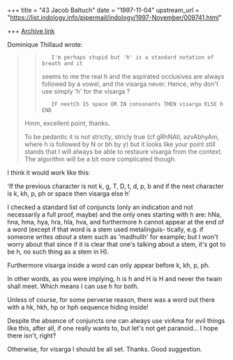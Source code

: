 +++
title = "43 Jacob Baltuch"
date = "1997-11-04"
upstream_url = "https://list.indology.info/pipermail/indology/1997-November/009741.html"

+++
[Archive link](https://list.indology.info/pipermail/indology/1997-November/009741.html)

Dominique Thillaud wrote:

>>        I'm perhaps stupid but 'h' is a standard notation of breath and it
>>seems to me the real h and the aspirated occlusives are always followed by
>>a vowel, and the visarga never. Hence, why don't use simply 'h' for the
>>visarga ?
>>
>>        IF nextCh IS space OR IN consonants THEN visarga ELSE h END
>
>Hmm, excellent point, thanks.
>
>To be pedantic it is not strictly, stricly true (cf gRhNAti, azvAbhyAm,
>where h is followed by N or bh by y) but it looks like your point still
>stands that I will always be able to restaure visarga from the context.
>The algorithm will be a bit more complicated though.

I think it would work like this:

 'If the previous character is not k, g, T, D, t, d, p, b and if the next
  character is k, kh, p, ph or space then visarga else h'

I checked a standard list of conjuncts (only an indication and not
necessarily a full proof, maybe) and the only ones starting with h are:
hNa, hna, hma, hya, hra, hla, hva, and furthermore h cannot appear
at the end of a word (except if that word is a stem used metalinguis-
tically, e.g. if someone writes _about_ a stem such as 'madhulih' for
example; but I won't worry about that since if it is clear that one's
talking about a stem, it's got to be h, no such thing as a stem in H).

Furthermore visarga inside a word can only appear before k, kh, p, ph.

In other words, as you were implying, h is h and H is H and never the
twain shall meet. Which means I can use h for both.

Unless of course, for some perverse reason, there was a word out there
with a hk, hkh, hp or hph sequence hiding inside!

Despite the absence of conjuncts one can always use virAma for evil
things like this, after all, if one really wants to, but let's not get
paranoid... I hope there isn't, right?

Otherwise, for visarga I should be all set. Thanks. Good suggestion.



